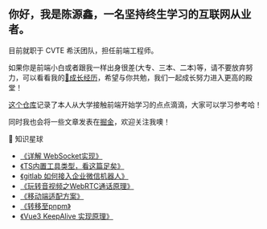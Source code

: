 ## 你好，我是陈源鑫，一名坚持终生学习的互联网从业者。

目前就职于 CVTE 希沃团队，担任前端工程师。

如果你是前端小白或者跟我一样出身很差(大专、三本、二本)等，请不要放弃努力，可以看看我的[🌲成长经历](https://github.com/cyxofgithub/front-end-self-study/blob/master/%E3%80%8A%E5%A4%A7%E4%B8%80%E5%88%B0%E7%A7%8B%E6%8B%9B%E3%80%8B.md)，希望与你共勉，我们一起成长努力进入更高的殿堂！

[这个仓库](https://github.com/cyxofgithub/front-end-self-study)记录了本人从大学接触前端开始学习的点点滴滴，大家可以学习参考哈！

同时我也会将一些文章发表在[掘金](https://juejin.cn/user/1636525352423527/posts)，欢迎关注我噢！

📖 知识星球
- [《详解 WebSocket实现》](https://juejin.cn/post/7236954203555151933)
- [《TS内置工具类型，看这篇足矣》](https://juejin.cn/post/7147301855775719461)
- [《gitlab 如何接入企业微信机器人》](https://juejin.cn/post/7170631946316283934)
- [《玩转音视频之WebRTC通话原理》](https://juejin.cn/post/7291134345926148096)
- [《移动端适配方案》](https://juejin.cn/post/7162926022982107149)
- [《转移至pnpm》](https://juejin.cn/post/7159100418880962567)
- [《Vue3 KeepAlive 实现原理》](https://juejin.cn/post/7139781859319218190)
